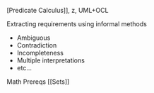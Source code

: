 [Predicate Calculus]], z, UML+OCL

Extracting requirements using informal methods
-	Ambiguous
-	Contradiction
-	Incompleteness
-	Multiple interpretations
- etc...

Math Prereqs
[[Sets]]